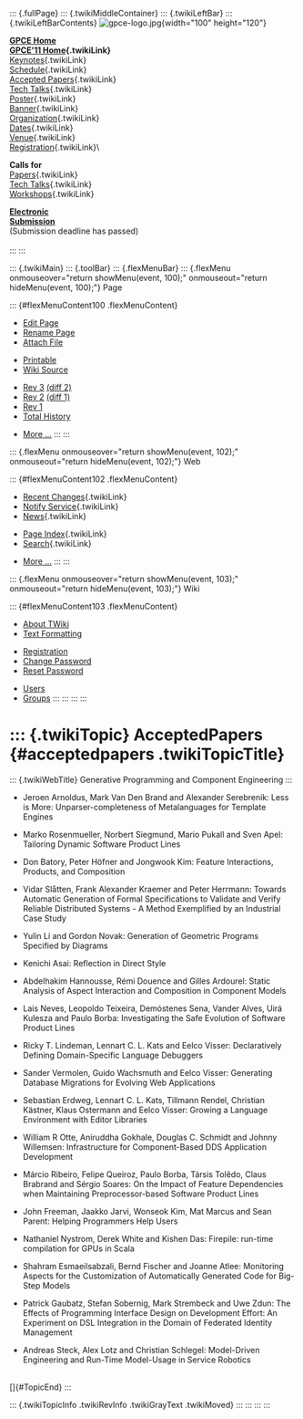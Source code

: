 ::: {.fullPage}
::: {.twikiMiddleContainer}
::: {.twikiLeftBar}
::: {.twikiLeftBarContents}
![gpce-logo.jpg](../pub/GPCE11/WebLeftBar/gpce-logo.jpg){width="100"
height="120"}

**[GPCE Home](http://program-transformation.org/Gpce)**\
**[GPCE\'11 Home](WebHome){.twikiLink}**\
[Keynotes](KeynoteSpeakers){.twikiLink}\
[Schedule](ConferenceProgram){.twikiLink}\
[Accepted Papers](AcceptedPapers){.twikiLink}\
[Tech Talks](TechTalks){.twikiLink}\
[Poster](Poster){.twikiLink}\
[Banner](Banner){.twikiLink}\
[Organization](ConferenceOrganization){.twikiLink}\
[Dates](ImportantDates){.twikiLink}\
[Venue](ConferenceVenue){.twikiLink}\
[Registration](ConferenceRegistration){.twikiLink}\

**Calls for**\
[Papers](CallForPapers){.twikiLink}\
[Tech Talks](CallForTechTalks){.twikiLink}\
[Workshops](Workshops){.twikiLink}

**[Electronic\
Submission](http://www.easychair.org/conferences/?conf=gpce11)**\
(Submission deadline has passed)\
\
:::
:::

::: {.twikiMain}
::: {.toolBar}
::: {.flexMenuBar}
::: {.flexMenu onmouseover="return showMenu(event, 100);" onmouseout="return hideMenu(event, 100);"}
Page

::: {#flexMenuContent100 .flexMenuContent}
-   [Edit
    Page](http://www.program-transformation.org/edit/GPCE11/AcceptedPapers?t=1536827537)
-   [Rename
    Page](http://www.program-transformation.org/rename/GPCE11/AcceptedPapers)
-   [Attach
    File](http://www.program-transformation.org/attach/GPCE11/AcceptedPapers)

<!-- -->

-   [Printable](http://www.program-transformation.org/view/GPCE11/AcceptedPapers?skin=print.pattern)
-   [Wiki
    Source](http://www.program-transformation.org/view/GPCE11/AcceptedPapers?skin=text&raw=on&contenttype=text/plain)

<!-- -->

-   [Rev
    3](http://www.program-transformation.org/view/GPCE11/AcceptedPapers?rev=1.3)
    [(diff 2)](http://www.program-transformation.org/rdiff/GPCE11/AcceptedPapers?rev1=1.3&rev2=1.2)
-   [Rev
    2](http://www.program-transformation.org/view/GPCE11/AcceptedPapers?rev=1.2)
    [(diff 1)](http://www.program-transformation.org/rdiff/GPCE11/AcceptedPapers?rev1=1.2&rev2=1.1)
-   [Rev
    1](http://www.program-transformation.org/view/GPCE11/AcceptedPapers?rev=1.1)
-   [Total
    History](http://www.program-transformation.org/rdiff/GPCE11/AcceptedPapers)

<!-- -->

-   [More
    \...](http://www.program-transformation.org/oops/GPCE11/AcceptedPapers?template=oopsmore&param1=1.3&param2=1.3)
:::
:::

::: {.flexMenu onmouseover="return showMenu(event, 102);" onmouseout="return hideMenu(event, 102);"}
Web

::: {#flexMenuContent102 .flexMenuContent}
-   [Recent Changes](WebChanges){.twikiLink}
-   [Notify Service](WebNotify){.twikiLink}
-   [News](WebNews){.twikiLink}

<!-- -->

-   [Page Index](WebIndex){.twikiLink}
-   [Search](WebSearch){.twikiLink}

<!-- -->

-   [More
    \...](http://www.program-transformation.org/oops/GPCE11/AcceptedPapers?template=oopsmore&param1=1.3&param2=1.3)
:::
:::

::: {.flexMenu onmouseover="return showMenu(event, 103);" onmouseout="return hideMenu(event, 103);"}
Wiki

::: {#flexMenuContent103 .flexMenuContent}
-   [About
    TWiki](http://www.program-transformation.org/view/TWiki/WebHome)
-   [Text
    Formatting](http://www.program-transformation.org/view/TWiki/TextFormattingRules)

<!-- -->

-   [Registration](http://www.program-transformation.org/view/TWiki/TWikiRegistration)
-   [Change
    Password](http://www.program-transformation.org/view/TWiki/ChangePassword)
-   [Reset
    Password](http://www.program-transformation.org/view/TWiki/ResetPassword)

<!-- -->

-   [Users](http://www.program-transformation.org/view/Main/TWikiUsers)
-   [Groups](http://www.program-transformation.org/view/Main/TWikiGroups)
:::
:::
:::
:::

::: {.twikiTopic}
AcceptedPapers {#acceptedpapers .twikiTopicTitle}
==============

::: {.twikiWebTitle}
Generative Programming and Component Engineering
:::

-   Jeroen Arnoldus, Mark Van Den Brand and Alexander Serebrenik: Less
    is More: Unparser-completeness of Metalanguages for Template Engines

<!-- -->

-   Marko Rosenmueller, Norbert Siegmund, Mario Pukall and Sven Apel:
    Tailoring Dynamic Software Product Lines

<!-- -->

-   Don Batory, Peter Höfner and Jongwook Kim: Feature Interactions,
    Products, and Composition

<!-- -->

-   Vidar Slåtten, Frank Alexander Kraemer and Peter Herrmann: Towards
    Automatic Generation of Formal Specifications to Validate and Verify
    Reliable Distributed Systems - A Method Exemplified by an Industrial
    Case Study

<!-- -->

-   Yulin Li and Gordon Novak: Generation of Geometric Programs
    Specified by Diagrams

<!-- -->

-   Kenichi Asai: Reflection in Direct Style

<!-- -->

-   Abdelhakim Hannousse, Rémi Douence and Gilles Ardourel: Static
    Analysis of Aspect Interaction and Composition in Component Models

<!-- -->

-   Lais Neves, Leopoldo Teixeira, Demóstenes Sena, Vander Alves, Uirá
    Kulesza and Paulo Borba: Investigating the Safe Evolution of
    Software Product Lines

<!-- -->

-   Ricky T. Lindeman, Lennart C. L. Kats and Eelco Visser:
    Declaratively Defining Domain-Specific Language Debuggers

<!-- -->

-   Sander Vermolen, Guido Wachsmuth and Eelco Visser: Generating
    Database Migrations for Evolving Web Applications

<!-- -->

-   Sebastian Erdweg, Lennart C. L. Kats, Tillmann Rendel, Christian
    Kästner, Klaus Ostermann and Eelco Visser: Growing a Language
    Environment with Editor Libraries

<!-- -->

-   William R Otte, Aniruddha Gokhale, Douglas C. Schmidt and Johnny
    Willemsen: Infrastructure for Component-Based DDS Application
    Development

<!-- -->

-   Márcio Ribeiro, Felipe Queiroz, Paulo Borba, Társis Tolêdo, Claus
    Brabrand and Sérgio Soares: On the Impact of Feature Dependencies
    when Maintaining Preprocessor-based Software Product Lines

<!-- -->

-   John Freeman, Jaakko Jarvi, Wonseok Kim, Mat Marcus and Sean Parent:
    Helping Programmers Help Users

<!-- -->

-   Nathaniel Nystrom, Derek White and Kishen Das: Firepile: run-time
    compilation for GPUs in Scala

<!-- -->

-   Shahram Esmaeilsabzali, Bernd Fischer and Joanne Atlee: Monitoring
    Aspects for the Customization of Automatically Generated Code for
    Big-Step Models

<!-- -->

-   Patrick Gaubatz, Stefan Sobernig, Mark Strembeck and Uwe Zdun: The
    Effects of Programming Interface Design on Development Effort: An
    Experiment on DSL Integration in the Domain of Federated Identity
    Management

<!-- -->

-   Andreas Steck, Alex Lotz and Christian Schlegel: Model-Driven
    Engineering and Run-Time Model-Usage in Service Robotics

\
[]{#TopicEnd}
:::

::: {.twikiTopicInfo .twikiRevInfo .twikiGrayText .twikiMoved}
:::
:::
:::
:::
